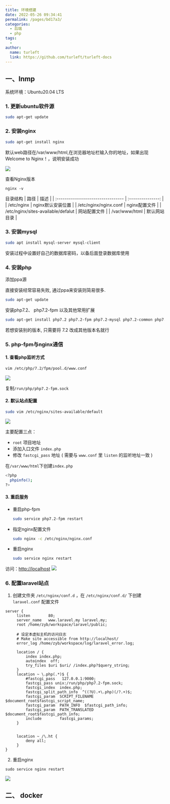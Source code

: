```yaml
---
title: 环境搭建
date: 2022-05-26 09:34:41
permalink: /pages/bd17a3/
categories:
  - 后端
  - php
tags:
  - 
author: 
  name: turleft
  link: https://github.com/turleft/turleft-docs
---
```

## 一、lnmp
系统环境：Ubuntu20.04 LTS

### 1. 更新ubuntu软件源
```bash
sudo apt-get update
```
### 2. 安装nginx
```bash
sudo apt-get install nginx
```
默认web路径在/var/www/html,在浏览器地址栏输入你的地址，如果出现Welcome to Nginx！，说明安装成功

![](./img/20200409145922790.png)

查看Nginx版本
```
nginx -v
```

目录结构
| 路径                               |       描述        |
| :--------------------------------- | :---------------: |
| /etc/nginx                         | nginx默认安装位置 |
| /etc/nginx/nginx.conf              |   nginx配置文件   |
| /etc/nginx/sites-available/defalut |   网站配置文件    |
| /var/www/html                      |   默认网站目录    |
### 3. 安装mysql
```bash
sudo apt install mysql-server mysql-client
```
安装过程中设置好自己的数据库密码，以备后面登录数据库使用
### 4. 安装php
添加ppa源

直接安装经常容易失败, 通过ppa来安装则简易很多.
```bash
sudo apt-get update
```
安装php7.2、 php7.2-fpm 以及其他常用扩展
```bash
sudo apt-get install php7.2 php7.2-fpm php7.2-mysql php7.2-common php7.2-curl php7.2-cli php7.2-mcrypt php7.2-mbstring php7.2-dom
```
若想安装别的版本, 只需要将 7.2 改成其他版本名就行
### 5. php-fpm与nginx通信
  #### 1. 查看php监听方式
   ```bash
   vim /etc/php/7.2/fpm/pool.d/www.conf
   ```
  ![](./img/202205261337.png)

  复制`/run/php/php7.2-fpm.sock`

  #### 2. 默认站点配置
   ```bash
   sudo vim /etc/nginx/sites-available/default
   ```
  ![](./img/202205261421.png)

  主要配置三点：
 * `root` 项目地址
 * 添加入口文件 `index.php`
 * 修改 `fastcgi_pass` 地址 ( 需要与 `www.conf` 里 `listen` 的监听地址一致 )
  
  在`/var/www/html`下创建`index.php`
  ```bash
  <?php
	phpinfo();
?>
  ```   

  #### 3. 重启服务
  * 重启php-fpm
    ```bash
    sudo service php7.2-fpm restart
    ```

  * 指定nginx配置文件
    ```bash
    sudo nginx -c /etc/nginx/nginx.conf
    ```

  * 重启nginx
    ```bash
    sudo service nginx restart
    ```
访问：[http://localhost](http://localhost)
![](./img/202205261504.png)

### 6. 配置laravel站点
 1. 创建文件夹 `/etc/nginx/conf.d` ，在 `/etc/nginx/conf.d/` 下创建 `laravel.conf` 配置文件
   ```
   server {
        listen        80;
        server_name   www.laravel.my laravel.my;
        root /home/zyb/workspace/laravel/public;

        # 设定本虚拟主机的访问日志
        # Make site accessible from http://localhost/
        error_log /home/zyb/workspace/log/laravel_error.log;

        location / {
            index index.php;
            autoindex  off;
            try_files $uri $uri/ /index.php?$query_string;
        }
        location ~ \.php(.*)$ {
            #fastcgi_pass   127.0.0.1:9000;
            fastcgi_pass unix:/run/php/php7.2-fpm.sock;
            fastcgi_index  index.php;
            fastcgi_split_path_info  ^((?U).+\.php)(/?.+)$;
            fastcgi_param  SCRIPT_FILENAME  $document_root$fastcgi_script_name;
            fastcgi_param  PATH_INFO  $fastcgi_path_info;
            fastcgi_param  PATH_TRANSLATED  $document_root$fastcgi_path_info;
            include        fastcgi_params;
        }


        location ~ /\.ht {
            deny all;
        }
}

   ```
  2. 重启nginx
  ```
  sudo service nginx restart
  ```

   ![](./img/202205261604.png)



## 二、 docker